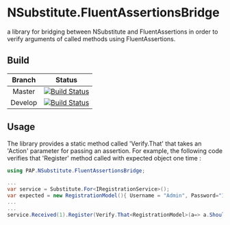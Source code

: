 # NSubstitute.FluentAssertionsBridge
a library for bridging between NSubstitute and FluentAssertions in order to verify arguments of called methods using FluentAssertions.

## Build
| Branch | Status |
|:------:|:------:|
| Master | [![Build Status](https://dev.azure.com/papgroup/NSubstitute.FluentAssertionsBridge/_apis/build/status/PapGroup.NSubstitute.FluentAssertionsBridge?branchName=master)](https://dev.azure.com/papgroup/NSubstitute.FluentAssertionsBridge/_build/latest?definitionId=1&branchName=master) |
| Develop | [![Build Status](https://dev.azure.com/papgroup/NSubstitute.FluentAssertionsBridge/_apis/build/status/PapGroup.NSubstitute.FluentAssertionsBridge?branchName=develop)](https://dev.azure.com/papgroup/NSubstitute.FluentAssertionsBridge/_build/latest?definitionId=1&branchName=develop) |

## Usage
The library provides a static method called 'Verify.That<T>' that takes an 'Action<T>' parameter for passing an assertion.
For example, the following code verifies that 'Register' method called with expected object one time :

```c#
using PAP.NSubstitute.FluentAssertionsBridge;

...
var service = Substitute.For<IRegistrationService>();
var expected = new RegistrationModel(){ Username = "Admin", Password="123456" };
...
...
service.Received(1).Register(Verify.That<RegistrationModel>(a=> a.Should().BeEquivalentTo(expected)));
```